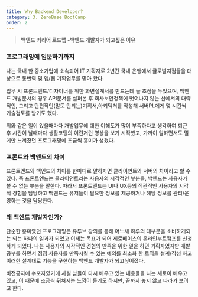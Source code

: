 ```yaml
---
title: Why Backend Developer?
category: 3. ZeroBase BootCamp
order: 2
---
```


> **백엔드 커리어 로드맵 -백엔드 개발자가 되고싶은 이유**


###  프로그래밍에 입문하기까지

나는 국내 한 중소기업에 소속되어 IT 기획자로 2년간 국내 은행에서 글로벌지점들을 대상으로 통번역 및 앱/웹 기획업무를 맡아 왔다. 

업무 시 프론트엔드/디자이너를 위한 화면설계서를 만드는데 늘 초점을 두었으며, 
백엔드 개발문서의 경우 API문서를 살펴본 후 회사보안정책에 벗어나지 않는 선에서의 대략적인, 그리고 단편적인(말도 안되는)기획서,아키텍쳐를 작성해 서버PL에게 몇 시간씩 기술검토를 받기도 했다.  

위와 같은 일이 있을때마다 개발업무에 대한 이해도가 많이 부족하다고 생각하여 퇴근 후 시간이 날때마다 생활코딩의 이런저런 영상을 보기 시작했고, 가까이 일하면서도 멀게만 느껴졌던 프로그래밍에 조금씩 흥미가 생겼다.

###  프론트와 백엔드의 차이

프론트엔드와 백엔드의 차이를 한마디로 말하자면 클라이언트와 서버의 차이라고 할 수 있다. 즉 프론트엔드는 클라이언트라는 사용자의 시각적인 부분을, 백엔드는 사용자가 볼 수 없는 부분을 말한다. 따라서 프론트엔드는 UI나 UX등의 직관적인 사용자의 시각적 경험을 담당하고 백엔드는 유저들이 필요한 정보를 제공하거나 해당 정보를 관리/운영하는 것을 담당한다.

###  왜 백엔드 개발자인가?

단순한 흥미였던 프로그래밍은 유투브 강의를 통해 어느새 하루의 대부분을 소비하게되는 되는 하나의 일과가 되었고 이제는 목표가 되어 제로베이스의 온라인부트캠프를 신청하게 되었다. 나는 사용자의 시각적인 경험의 만족을 위한 일을 하던 기획자였지만 
개발공부를 하면서 점점 사용자를 만족시킬 수 있는 예외를 최소화 한 로직을 설계/작성 하고 이러한 설계대로 기능을 구현하는 백엔드 개발자가 되고싶어졌다.

비전공자에 수포자였기에 사실 남들이 다시 배우고 있는 내용들을 나는 새로이 배우고 있고, 이 때문에 조금씩 뒤쳐지는 느낌이 들기도 하지만, 끝까지 놓지 않고 따라가 보려고 한다. 